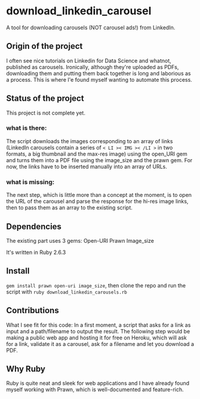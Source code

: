 # download_linkedin_carousel
A tool for downloading carousels (NOT carousel ads!) from LinkedIn.

## Origin of the project
I often see nice tutorials on Linkedin for Data Science and whatnot, published as carousels. Ironically, although they're uploaded as PDFs, downloading them and putting them back together is long and laborious as a process. This is where I'e found myself wanting to automate this process.

## Status of the project
This project is not complete yet. 
### what is there: 
The script downloads the images corresponding to an array of links (LinkedIn carousels contain a series of `< LI >< IMG >< /LI >` in two formats, a big thumbnail and the max-res image) using the open_URI gem and turns them into a PDF file using the image_size and the prawn gem. For now, the links have to be inserted manually into an array of URLs.
### what is missing:
The next step, which is little more than a concept at the moment, is to open the URL of the carousel and parse the response for the hi-res image links, then to pass them as an array to the existing script.

## Dependencies
The existing part uses 3 gems:
Open-URI
Prawn
Image_size

It's written in Ruby 2.6.3

## Install
`gem install prawn open-uri image_size`, then clone the repo and run the script with `ruby download_linkedin_carousels.rb`

## Contributions
What I see fit for this code:
In a first moment, a script that asks for a link as input and a path/filename to output the result.
The following step would be making a public web app and hosting it for free on Heroku, which will ask for a link, validate it as a carousel, ask for a filename and let you download a PDF.

## Why Ruby
Ruby is quite neat and sleek for web applications and I have already found myself working with Prawn, which is well-documented and feature-rich.
